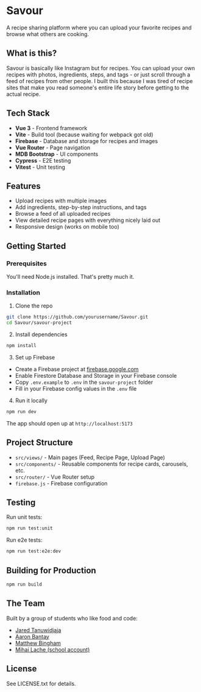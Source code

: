# Savour

A recipe sharing platform where you can upload your favorite recipes and browse what others are cooking.

## What is this?

Savour is basically like Instagram but for recipes. You can upload your own recipes with photos, ingredients, steps, and tags - or just scroll through a feed of recipes from other people. I built this because I was tired of recipe sites that make you read someone's entire life story before getting to the actual recipe.

## Tech Stack

- **Vue 3** - Frontend framework
- **Vite** - Build tool (because waiting for webpack got old)
- **Firebase** - Database and storage for recipes and images
- **Vue Router** - Page navigation
- **MDB Bootstrap** - UI components
- **Cypress** - E2E testing
- **Vitest** - Unit testing

## Features

- Upload recipes with multiple images
- Add ingredients, step-by-step instructions, and tags
- Browse a feed of all uploaded recipes
- View detailed recipe pages with everything nicely laid out
- Responsive design (works on mobile too)

## Getting Started

### Prerequisites

You'll need Node.js installed. That's pretty much it.

### Installation

1. Clone the repo
```bash
git clone https://github.com/yourusername/Savour.git
cd Savour/savour-project
```

2. Install dependencies
```bash
npm install
```

3. Set up Firebase
- Create a Firebase project at [firebase.google.com](https://firebase.google.com)
- Enable Firestore Database and Storage in your Firebase console
- Copy `.env.example` to `.env` in the `savour-project` folder
- Fill in your Firebase config values in the `.env` file

4. Run it locally
```bash
npm run dev
```

The app should open up at `http://localhost:5173`

## Project Structure

- `src/views/` - Main pages (Feed, Recipe Page, Upload Page)
- `src/components/` - Reusable components for recipe cards, carousels, etc.
- `src/router/` - Vue Router setup
- `firebase.js` - Firebase configuration

## Testing

Run unit tests:
```bash
npm run test:unit
```

Run e2e tests:
```bash
npm run test:e2e:dev
```

## Building for Production

```bash
npm run build
```

## The Team

Built by a group of students who like food and code:

- [Jared Tanuwidjaja](https://github.com/matchasaur)
- [Aaron Bantay](https://github.com/abant006)
- [Matthew Bingham](https://github.com/mattbingham10-goat)
- [Mihai Lache (school account)](https://github.com/mihai-lache)

## License

See LICENSE.txt for details.
